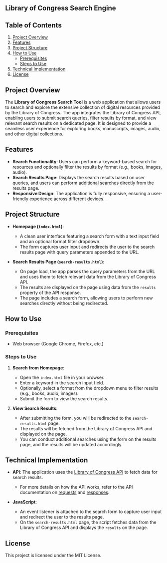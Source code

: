 ## Library of Congress Search Engine

## Table of Contents

1. [Project Overview](#project-overview)
2. [Features](#features)
3. [Project Structure](#project-structure)
4. [How to Use](#how-to-use)
    - [Prerequisites](#prerequisites)
    - [Steps to Use](#steps-to-use)
5. [Technical Implementation](#technical-implementation)
6. [License](#license)

## Project Overview

The **Library of Congress Search Tool** is a web application that allows users to search and explore the extensive collection of digital resources provided by the Library of Congress. The app integrates the Library of Congress API, enabling users to submit search queries, filter results by format, and view relevant search results on a dedicated page. It is designed to provide a seamless user experience for exploring books, manuscripts, images, audio, and other digital collections.

## Features

- **Search Functionality**: Users can perform a keyword-based search for resources and optionally filter the results by format (e.g., books, images, audio).
- **Search Results Page**: Displays the search results based on user queries, and users can perform additional searches directly from the results page.
- **Responsive Design**: The application is fully responsive, ensuring a user-friendly experience across different devices.
  
## Project Structure

- **Homepage (`index.html`)**: 
  - A clean user interface featuring a search form with a text input field and an optional format filter dropdown.
  - The form captures user input and redirects the user to the search results page with query parameters appended to the URL.
  
- **Search Results Page (`search-results.html`)**:
  - On page load, the app parses the query parameters from the URL and uses them to fetch relevant data from the Library of Congress API.
  - The results are displayed on the page using data from the `results` property of the API response.
  - The page includes a search form, allowing users to perform new searches directly without being redirected.

## How to Use

### Prerequisites

- Web browser (Google Chrome, Firefox, etc.)

### Steps to Use

1. **Search from Homepage**:
   - Open the `index.html` file in your browser.
   - Enter a keyword in the search input field.
   - Optionally, select a format from the dropdown menu to filter results (e.g., books, audio, images).
   - Submit the form to view the search results.

2. **View Search Results**:
   - After submitting the form, you will be redirected to the `search-results.html` page.
   - The results will be fetched from the Library of Congress API and displayed on the page.
   - You can conduct additional searches using the form on the results page, and the results will be updated accordingly.


## Technical Implementation

- **API**: The application uses the [Library of Congress API](https://www.loc.gov/apis/json-and-yaml/requests/) to fetch data for search results.
  - For more details on how the API works, refer to the API documentation on [requests](https://www.loc.gov/apis/json-and-yaml/requests/endpoints/) and [responses](https://www.loc.gov/apis/json-and-yaml/responses/search-results/).

- **JavaScript**: 
  - An event listener is attached to the search form to capture user input and redirect the user to the results page.
  - On the `search-results.html` page, the script fetches data from the Library of Congress API and displays the `results` on the page.

## License

This project is licensed under the MIT License.





